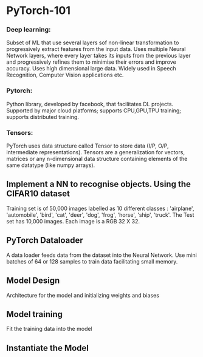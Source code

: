 # PyTorch-101

### Deep learning: 

Subset of ML that use several layers sof non-linear transformation to progressively extract features from the input data. Uses multiple Neural Network layers, where every layer takes its inputs from the previous layer and progressively refines them to minimise their errors and improve accuracy. Uses high dimensional large data. Widely used in Speech Recognition, Computer Vision applications etc.

### Pytorch: 

Python library, developed by facebook, that facilitates DL projects. Supported by major cloud platforms; supports CPU,GPU,TPU training; supports distributed training.

### Tensors:

PyTorch uses data structure called Tensor to store data (I/P, O/P, intermediate representations). Tensors are a generalization for vectors, matrices or any n-dimensional data structure containing elements of the same datatype (like numpy arrays).

## Implement a NN to recognise objects. Using the CIFAR10 dataset
Training set is of 50,000 images labelled as 10 different classes : 'airplane', 'automobile', 'bird', 'cat', 'deer', 'dog', 'frog', 'horse', 'ship', 'truck'. The Test set has 10,000 images. Each image is a RGB 32 X 32.

## PyTorch Dataloader
A data loader feeds data from the dataset into the Neural Network. Use mini batches of 64 or 128 samples to train data facilitating small memory.

## Model Design
Architecture for the model and initializing weights and biases

## Model training
Fit the training data into the model

## Instantiate the Model





